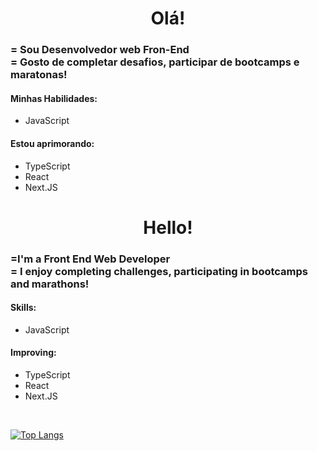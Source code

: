 <h1 align="center">Olá!</h1>
<h3>= Sou Desenvolvedor web Fron-End<br>= Gosto de completar desafios, participar de bootcamps e maratonas!</h3>
<h4>Minhas Habilidades:</h4>
<ul>
  <li>JavaScript</li>
</ul>
<h4>Estou aprimorando:</h4>
<ul>
  <li>TypeScript</li>
  <li>React</li>
  <li>Next.JS</li>
</ul>
<h1 align="center">Hello!</h1>
<h3>=I'm a Front End Web Developer<br>= I enjoy completing challenges, participating in bootcamps and marathons!</h3>
<h4>Skills:</h4>
<ul>
  <li>JavaScript</li>
</ul>
<h4>Improving:</h4>
<ul>
  <li>TypeScript</li>
  <li>React</li>
  <li>Next.JS</li>
 </ul>
 <br>

[![Top Langs](https://github-readme-stats.vercel.app/api/top-langs/?username=Willianprof&layout=compact&theme=github_dark )](https://github.com/anuraghazra/github-readme-stats)
